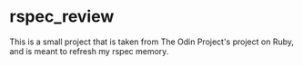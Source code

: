 # rspec_review
This is a small project that is taken from The Odin Project's project on Ruby, and is meant to refresh my rspec memory.
